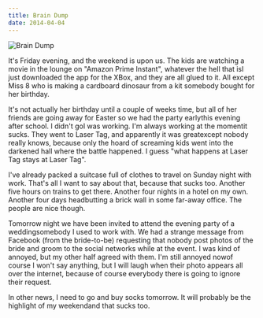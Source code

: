 ```yaml
---
title: Brain Dump
date: 2014-04-04
---
```


![Brain Dump](https://source.unsplash.com/2aFp6EWWs58/1600x900)

It's Friday evening, and the weekend is upon us. The kids are watching a movie in the lounge on "Amazon Prime Instant", whatever the hell that isI just downloaded the app for the XBox, and they are all glued to it. All except Miss 8 who is making a cardboard dinosaur from a kit somebody bought for her birthday.

It's not actually her birthday until a couple of weeks time, but all of her friends are going away for Easter so we had the party earlythis evening after school. I didn't goI was working. I'm always working at the momentit sucks. They went to Laser Tag, and apparently it was greatexcept nobody really knows, because only the hoard of screaming kids went into the darkened hall where the battle happened. I guess "what happens at Laser Tag stays at Laser Tag".

I've already packed a suitcase full of clothes to travel on Sunday night with work. That's all I want to say about that, because that sucks too. Another five hours on trains to get there. Another four nights in a hotel on my own. Another four days headbutting a brick wall in some far-away office. The people are nice though.

Tomorrow night we have been invited to attend the evening party of a weddingsomebody I used to work with. We had a strange message from Facebook (from the bride-to-be) requesting that nobody post photos of the bride and groom to the social networks while at the event. I was kind of annoyed, but my other half agreed with them. I'm still annoyed nowof course I won't say anything, but I will laugh when their photo appears all over the internet, because of course everybody there is going to ignore their request.

In other news, I need to go and buy socks tomorrow. It will probably be the highlight of my weekendand that sucks too.